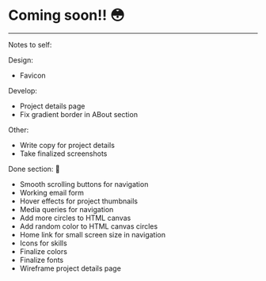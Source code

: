 # Coming soon!! 😳
---

Notes to self:

Design:
* Favicon

Develop:
* Project details page
* Fix gradient border in ABout section

Other:
* Write copy for project details
* Take finalized screenshots

Done section: 🖖
* Smooth scrolling buttons for navigation
* Working email form
* Hover effects for project thumbnails
* Media queries for navigation
* Add more circles to HTML canvas
* Add random color to HTML canvas circles
* Home link for small screen size in navigation
* Icons for skills
* Finalize colors
* Finalize fonts
* Wireframe project details page
